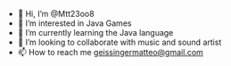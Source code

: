 - 👋 Hi, I’m @Mtt23oo8
- 👀 I’m interested in Java Games
- 🌱 I’m currently learning the Java language
- 💞️ I’m looking to collaborate with music and sound artist
- 📫 How to reach me geissingermatteo@gmail.com 

<!---
Mtt23oo8/Mtt23oo8 is a ✨ special ✨ repository because its `README.md` (this file) appears on your GitHub profile.
You can click the Preview link to take a look at your changes.
--->
